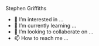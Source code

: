 Stephen Griffiths
- 👀 I’m interested in ...
- 🌱 I’m currently learning ...
- 💞️ I’m looking to collaborate on ...
- 📫 How to reach me ...

<!---
grifffx/grifffx is a ✨ special ✨ repository because its `README.md` (this file) appears on your GitHub profile.
You can click the Preview link to take a look at your changes.
--->
